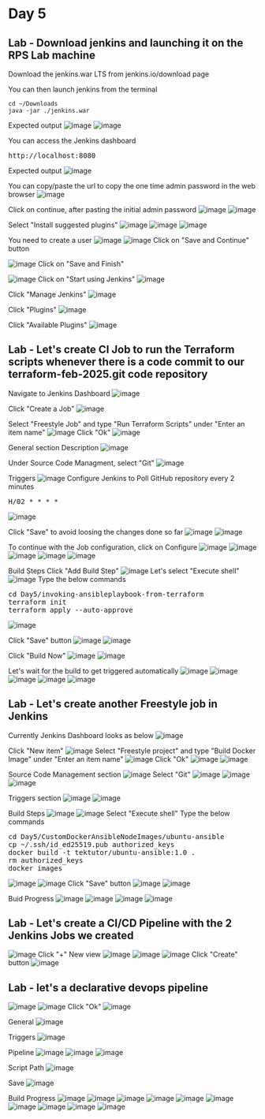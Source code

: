 # Day 5

## Lab - Download jenkins and launching it on the RPS Lab machine

Download the jenkins.war LTS from jenkins.io/download page

You can then launch jenkins from the terminal 
```
cd ~/Downloads
java -jar ./jenkins.war
```

Expected output
![image](https://github.com/user-attachments/assets/47254921-622d-4ec1-a881-900e19e1ac45)
![image](https://github.com/user-attachments/assets/682e7fa1-2ac7-45b8-b5fb-ad5ef266470a)

You can access the Jenkins dashboard
<pre>
http://localhost:8080  
</pre>

Expected output
![image](https://github.com/user-attachments/assets/87625aae-995f-44be-8926-8912760ce3f6)

You can copy/paste the url to copy the one time admin password in the web browser
![image](https://github.com/user-attachments/assets/5c721468-7464-4bc4-9bf7-5921e3e602fd)

Click on continue, after pasting the initial admin password
![image](https://github.com/user-attachments/assets/ace8903c-02cb-4830-9eda-6d2a5291f1a3)
![image](https://github.com/user-attachments/assets/26ae3458-ef80-46f0-9998-18adbc4961aa)

Select "Install suggested plugins"
![image](https://github.com/user-attachments/assets/11d0fa27-365f-43cd-883d-a25c7bc1bfb5)
![image](https://github.com/user-attachments/assets/376aef9e-3f81-4f24-81da-5755604db594)
![image](https://github.com/user-attachments/assets/dfe9ca0b-2ce0-4f92-b80a-0a21da2abdf6)

You need to create a user
![image](https://github.com/user-attachments/assets/5219f585-6332-4266-bdc0-5cb7b64235df)
![image](https://github.com/user-attachments/assets/5240aae6-a7c5-4a85-b41e-3bd7ff185144)
Click on "Save and Continue" button

![image](https://github.com/user-attachments/assets/76cea878-d1e8-4c3e-8294-68ec9eabae17)
Click on "Save and Finish"

![image](https://github.com/user-attachments/assets/95c60ee4-c818-46bd-90b4-56f074dbec3f)
Click on "Start using Jenkins"
![image](https://github.com/user-attachments/assets/66bfb2df-f873-4d9f-8bb1-bb50bfc09b76)

Click "Manage Jenkins" 
![image](https://github.com/user-attachments/assets/fc21cfbc-91e5-4b42-ad0b-34144b4fed6e)

Click "Plugins"
![image](https://github.com/user-attachments/assets/1a34c552-11be-44cb-a762-545a4b078c6c)

Click "Available Plugins"
![image](https://github.com/user-attachments/assets/5b9d5f95-644b-4f61-b48a-438bed408f18)

## Lab - Let's create CI Job to run the Terraform scripts whenever there is a code commit to our terraform-feb-2025.git code repository
Navigate to Jenkins Dashboard
![image](https://github.com/user-attachments/assets/a80fd698-0843-4892-8557-ba048fe5f686)

Click "Create a Job"
![image](https://github.com/user-attachments/assets/f28e0eb7-75a3-4780-9b02-9e893c727e45)

Select "Freestyle Job" and type "Run Terraform Scripts" under "Enter an item name"
![image](https://github.com/user-attachments/assets/435de084-dea5-46c6-ac0d-350d8ac521e8)
Click "Ok"
![image](https://github.com/user-attachments/assets/a2117ec5-fc5e-439a-99f1-d1620e817cec)

General section Description
![image](https://github.com/user-attachments/assets/4a64fc06-5892-4942-b944-9ead8c81958f)

Under Source Code Managment, select "Git"
![image](https://github.com/user-attachments/assets/3558f0ea-7206-45aa-8674-44a99e5ea4c4)

Triggers
![image](https://github.com/user-attachments/assets/def35dbd-8b5f-4c02-afa7-074e3a10466e)
Configure Jenkins to Poll GitHub repository every 2 minutes
<pre>
H/02 * * * *
</pre>
![image](https://github.com/user-attachments/assets/0463f0c1-5d9f-48be-b422-fc74f8c13aa8)

Click "Save" to avoid loosing the changes done so far
![image](https://github.com/user-attachments/assets/c0ce0f97-0e38-4b6d-a514-ce2cc7eb9bd1)
![image](https://github.com/user-attachments/assets/d0bbc35d-ebc8-477e-a19b-9e2ac7a54d66)

To continue with the Job configuration, click on Configure
![image](https://github.com/user-attachments/assets/e445a7a4-f22d-4835-ad83-a6d87b735980)
![image](https://github.com/user-attachments/assets/d3ca2c2a-93e5-403f-8ddc-82d2f5e9a50b)
![image](https://github.com/user-attachments/assets/cda71edb-793b-4a55-a8ba-930bf500786d)
![image](https://github.com/user-attachments/assets/ba5fd11f-63ea-449a-923e-d79bb2aefc86)
![image](https://github.com/user-attachments/assets/159a5ac4-0ce7-42e7-9424-51ccfe5b9a67)

Build Steps
Click "Add Build Step"
![image](https://github.com/user-attachments/assets/9d1899b0-ab22-4c0b-923a-099b54f096c7)
Let's select "Execute shell"
![image](https://github.com/user-attachments/assets/a8cb8df8-46e2-423d-acbd-84b67983ac21)
Type the below commands
<pre>
cd Day5/invoking-ansibleplaybook-from-terraform
terraform init
terraform apply --auto-approve  
</pre>
![image](https://github.com/user-attachments/assets/74b20c1a-a8cf-4f1b-8028-998eeb685d92)

Click "Save" button
![image](https://github.com/user-attachments/assets/6ddcc2e8-9a88-40dc-96ad-5163ffb82e4f)
![image](https://github.com/user-attachments/assets/98789a61-3033-483e-b235-9076024911b6)

Click "Build Now"
![image](https://github.com/user-attachments/assets/213478db-0199-4efe-9f74-19f4a3863714)
![image](https://github.com/user-attachments/assets/54b45fe3-9ccf-4098-b45a-ec9b3354baaf)

Let's wait for the build to get triggered automatically
![image](https://github.com/user-attachments/assets/f1887101-b628-4e05-a203-866ffbfc8c31)
![image](https://github.com/user-attachments/assets/25a09248-9987-4001-bceb-7fa0d2e5be09)
![image](https://github.com/user-attachments/assets/2e649190-2488-4dac-89ee-1c59eea6a083)
![image](https://github.com/user-attachments/assets/3a56ef3b-648e-4692-b079-2f631f33c22b)
![image](https://github.com/user-attachments/assets/1a293766-2069-4ce8-a13a-11002cafb2f8)

## Lab - Let's create another Freestyle job in Jenkins
Currently Jenkins Dashboard looks as below
![image](https://github.com/user-attachments/assets/2aa043c0-29ff-4164-8107-f62c98dfdf38)

Click "New item"
![image](https://github.com/user-attachments/assets/14f59f1c-170a-488d-9aea-b96c8459cc77)
Select "Freestyle project" and type "Build Docker Image" under "Enter an item name"
![image](https://github.com/user-attachments/assets/4fef533b-dc80-4db9-bd89-4743865f8ead)
Click "Ok"
![image](https://github.com/user-attachments/assets/c2304d59-81f0-4677-a0b7-08c2c291bc95)
![image](https://github.com/user-attachments/assets/994a242b-5d47-4b78-a673-604a4028199c)

Source Code Management section
![image](https://github.com/user-attachments/assets/cf3aa36f-59fb-4af1-ade0-85e5d2ea4b22)
Select "Git"
![image](https://github.com/user-attachments/assets/6d1f8c3f-29cf-4e60-b248-3aa6375c65d5)
![image](https://github.com/user-attachments/assets/77c24d88-c73f-4672-9e79-07512f97dc85)
![image](https://github.com/user-attachments/assets/2fbc4422-adf1-4e13-9eb6-8cccceadec07)

Triggers section
![image](https://github.com/user-attachments/assets/15a0425e-39cf-4ae1-bd74-83194a75396a)
![image](https://github.com/user-attachments/assets/e5b01103-db28-4a0a-b542-a6c96bfe4580)

Build Steps
![image](https://github.com/user-attachments/assets/b67731a2-af32-4305-91ef-408717a31978)
![image](https://github.com/user-attachments/assets/52b6b4d0-3055-4641-90f4-acf7322d0fe0)
Select "Execute shell"
Type the below commands
<pre>
cd Day5/CustomDockerAnsibleNodeImages/ubuntu-ansible
cp ~/.ssh/id_ed25519.pub authorized_keys
docker build -t tektutor/ubuntu-ansible:1.0 .
rm authorized_keys
docker images
</pre>
![image](https://github.com/user-attachments/assets/305ac7b3-5a30-4bd5-b343-994203a33543)
![image](https://github.com/user-attachments/assets/c6209c4f-3a81-4028-8689-ccfff5e6a120)
Click "Save" button
![image](https://github.com/user-attachments/assets/df0f5219-1d35-4375-958f-a435c9059924)
![image](https://github.com/user-attachments/assets/d2db31ee-a6f7-4708-953f-bc70f930e801)


Buid Progress
![image](https://github.com/user-attachments/assets/21ffe510-6607-4312-89ec-454a90f97963)
![image](https://github.com/user-attachments/assets/53bd7e2b-d4fe-4aa5-95f8-4e7833b873ad)
![image](https://github.com/user-attachments/assets/de2fbab2-23ac-4509-8e71-f34004d72f93)
![image](https://github.com/user-attachments/assets/6540f030-63c0-45f5-89e3-b733a68df638)

## Lab - Let's create a CI/CD Pipeline with the 2 Jenkins Jobs we created
![image](https://github.com/user-attachments/assets/9ba5e16b-2389-4b1b-bd48-4f3f1e1c20b6)
Click "+" New view
![image](https://github.com/user-attachments/assets/a891012f-4fe9-4c0c-803a-e6565a46e3e5)
![image](https://github.com/user-attachments/assets/342d72cd-d6e8-4325-8fb0-bc1885310960)
![image](https://github.com/user-attachments/assets/60a8f78f-8da1-4c9d-9fb5-ca7b88caa68b)
Click "Create" button
![image](https://github.com/user-attachments/assets/3031b94f-ab3a-4dbe-9d55-da1650dea462)

## Lab - let's a declarative devops pipeline
![image](https://github.com/user-attachments/assets/e3df7c83-3e3f-4c86-9890-e4016a37507e)
![image](https://github.com/user-attachments/assets/0707c504-5d4e-411c-ba34-81ded4b02f64)
Click "Ok"
![image](https://github.com/user-attachments/assets/1948997e-c9cd-4a5d-bcc1-09dde64156bc)

General
![image](https://github.com/user-attachments/assets/75b5dca2-0064-49a3-bf8b-e161baca3cd4)

Triggers
![image](https://github.com/user-attachments/assets/aa81472d-e42c-483c-86e0-827ae18069ed)

Pipeline
![image](https://github.com/user-attachments/assets/5733945a-db2e-455b-b3f6-a763529cde10)
![image](https://github.com/user-attachments/assets/38a358f8-993d-4ec7-9e42-f39dc97ada6e)
![image](https://github.com/user-attachments/assets/b89fc7e9-9dc1-4a77-9528-5fc985e88149)

Script Path
![image](https://github.com/user-attachments/assets/32283b35-3ace-4c05-83ff-4c5588185843)

Save
![image](https://github.com/user-attachments/assets/30e2c23a-413f-44aa-a12b-b1b9fe8f5955)

Build Progress
![image](https://github.com/user-attachments/assets/d4bafe27-f26c-45a1-9cce-752544d2e038)
![image](https://github.com/user-attachments/assets/805e08db-76b8-430c-9c90-a372218daa2a)
![image](https://github.com/user-attachments/assets/5d49500d-31f0-49a5-94e0-335b46d978bd)
![image](https://github.com/user-attachments/assets/82e010b1-19cb-4806-951e-1191531326e3)
![image](https://github.com/user-attachments/assets/ffa90ed2-e81f-49da-8739-fd11178927ef)
![image](https://github.com/user-attachments/assets/2fabe91f-57f4-4306-949d-bcbd2b6e8a94)
![image](https://github.com/user-attachments/assets/15ded710-af8c-4bbd-aa30-47070ea52825)
![image](https://github.com/user-attachments/assets/08805312-a0c9-4be9-b58e-744808df2fcd)
![image](https://github.com/user-attachments/assets/cb317c28-5613-4cc3-9b19-dc28b92a823b)
![image](https://github.com/user-attachments/assets/959ddf39-270c-4be1-af45-92eca785f77b)

